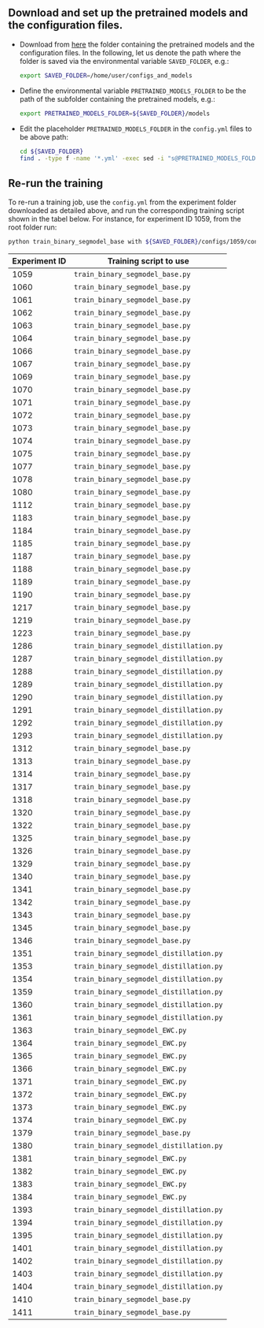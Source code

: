 ## Download and set up the pretrained models and the configuration files.
- Download from [here](https://drive.google.com/drive/folders/106YqZGZpcWqFPGwzW5IyVJzHnd_uurgG?usp=sharing) the folder containing the pretrained models and the configuration files.
In the following, let us denote the path where the folder is saved via the environmental variable `SAVED_FOLDER`, e.g.:
    ```bash
    export SAVED_FOLDER=/home/user/configs_and_models
    ```
- Define the environmental variable `PRETRAINED_MODELS_FOLDER` to be the path of the subfolder containing the pretrained models, e.g.:
    ```bash
    export PRETRAINED_MODELS_FOLDER=${SAVED_FOLDER}/models
    ```
- Edit the placeholder `PRETRAINED_MODELS_FOLDER` in the `config.yml` files to be above path:
    ```bash
    cd ${SAVED_FOLDER}
    find . -type f -name '*.yml' -exec sed -i "s@PRETRAINED_MODELS_FOLDER@${PRETRAINED_MODELS_FOLDER}@g" {} +
    ```

## Re-run the training
To re-run a training job, use the `config.yml` from the experiment folder downloaded as detailed above, and run the corresponding training script shown in the tabel below. For instance, for experiment ID 1059, from the root folder run:
```bash
python train_binary_segmodel_base with ${SAVED_FOLDER}/configs/1059/config.yml
```
| Experiment ID  | Training script to use |
| ---- | ---- |
|   1059   |  `train_binary_segmodel_base.py`    |
|   1060   |  `train_binary_segmodel_base.py`    |
|   1061   |  `train_binary_segmodel_base.py`    |
|   1062   |  `train_binary_segmodel_base.py`    |
|   1063   |  `train_binary_segmodel_base.py`    |
|   1064   |  `train_binary_segmodel_base.py`    |
|   1066   |  `train_binary_segmodel_base.py`    |
|   1067   |  `train_binary_segmodel_base.py`    |
|   1069   |  `train_binary_segmodel_base.py`    |
|   1070   |  `train_binary_segmodel_base.py`    |
|   1071   |  `train_binary_segmodel_base.py`    |
|   1072   |  `train_binary_segmodel_base.py`    |
|   1073   |  `train_binary_segmodel_base.py`    |
|   1074   |  `train_binary_segmodel_base.py`    |
|   1075   |  `train_binary_segmodel_base.py`    |
|   1077   |  `train_binary_segmodel_base.py`    |
|   1078   |  `train_binary_segmodel_base.py`    |
|   1080   |  `train_binary_segmodel_base.py`    |
|   1112   |  `train_binary_segmodel_base.py`    |
|   1183   |  `train_binary_segmodel_base.py`    |
|   1184   |  `train_binary_segmodel_base.py`    |
|   1185   |  `train_binary_segmodel_base.py`    |
|   1187   |  `train_binary_segmodel_base.py`    |
|   1188   |  `train_binary_segmodel_base.py`    |
|   1189   |  `train_binary_segmodel_base.py`    |
|   1190   |  `train_binary_segmodel_base.py`    |
|   1217   |  `train_binary_segmodel_base.py`    |
|   1219   |  `train_binary_segmodel_base.py`    |
|   1223   |  `train_binary_segmodel_base.py`    |
|   1286   |  `train_binary_segmodel_distillation.py`    |
|   1287   |  `train_binary_segmodel_distillation.py`    |
|   1288   |  `train_binary_segmodel_distillation.py`    |
|   1289   |  `train_binary_segmodel_distillation.py`    |
|   1290   |  `train_binary_segmodel_distillation.py`    |
|   1291   |  `train_binary_segmodel_distillation.py`    |
|   1292   |  `train_binary_segmodel_distillation.py`    |
|   1293   |  `train_binary_segmodel_distillation.py`    |
|   1312   |  `train_binary_segmodel_base.py`    |
|   1313   |  `train_binary_segmodel_base.py`    |
|   1314   |  `train_binary_segmodel_base.py`    |
|   1317   |  `train_binary_segmodel_base.py`    |
|   1318   |  `train_binary_segmodel_base.py`    |
|   1320   |  `train_binary_segmodel_base.py`    |
|   1322   |  `train_binary_segmodel_base.py`    |
|   1325   |  `train_binary_segmodel_base.py`    |
|   1326   |  `train_binary_segmodel_base.py`    |
|   1329   |  `train_binary_segmodel_base.py`    |
|   1340   |  `train_binary_segmodel_base.py`    |
|   1341   |  `train_binary_segmodel_base.py`    |
|   1342   |  `train_binary_segmodel_base.py`    |
|   1343   |  `train_binary_segmodel_base.py`    |
|   1345   |  `train_binary_segmodel_base.py`    |
|   1346   |  `train_binary_segmodel_base.py`    |
|   1351   |  `train_binary_segmodel_distillation.py`    |
|   1353   |  `train_binary_segmodel_distillation.py`    |
|   1354   |  `train_binary_segmodel_distillation.py`    |
|   1359   |  `train_binary_segmodel_distillation.py`    |
|   1360   |  `train_binary_segmodel_distillation.py`    |
|   1361   |  `train_binary_segmodel_distillation.py`    |
|   1363   |  `train_binary_segmodel_EWC.py`    |
|   1364   |  `train_binary_segmodel_EWC.py`    |
|   1365   |  `train_binary_segmodel_EWC.py`    |
|   1366   |  `train_binary_segmodel_EWC.py`    |
|   1371   |  `train_binary_segmodel_EWC.py`    |
|   1372   |  `train_binary_segmodel_EWC.py`    |
|   1373   |  `train_binary_segmodel_EWC.py`    |
|   1374   |  `train_binary_segmodel_EWC.py`    |
|   1379   |  `train_binary_segmodel_base.py`    |
|   1380   |  `train_binary_segmodel_distillation.py`    |
|   1381   |  `train_binary_segmodel_EWC.py`    |
|   1382   |  `train_binary_segmodel_EWC.py`    |
|   1383   |  `train_binary_segmodel_EWC.py`    |
|   1384   |  `train_binary_segmodel_EWC.py`    |
|   1393   |  `train_binary_segmodel_distillation.py`    |
|   1394   |  `train_binary_segmodel_distillation.py`    |
|   1395   |  `train_binary_segmodel_distillation.py`    |
|   1401   |  `train_binary_segmodel_distillation.py`    |
|   1402   |  `train_binary_segmodel_distillation.py`    |
|   1403   |  `train_binary_segmodel_distillation.py`    |
|   1404   |  `train_binary_segmodel_distillation.py`    |
|   1410   |  `train_binary_segmodel_base.py`    |
|   1411   |  `train_binary_segmodel_base.py`    |


